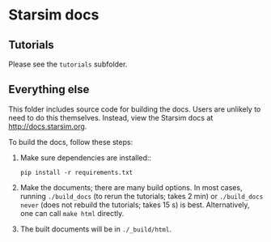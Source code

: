 # Starsim docs

## Tutorials

Please see the `tutorials` subfolder.

## Everything else

This folder includes source code for building the docs. Users are unlikely to need to do this themselves. Instead, view the Starsim docs at http://docs.starsim.org.

To build the docs, follow these steps:

1.  Make sure dependencies are installed::
    ```
    pip install -r requirements.txt
    ```

2.  Make the documents; there are many build options. In most cases, running `./build_docs` (to rerun the tutorials; takes 2 min) or `./build_docs never` (does not rebuild the tutorials; takes 15 s) is best. Alternatively, one can call `make html` directly.

3.  The built documents will be in `./_build/html`.